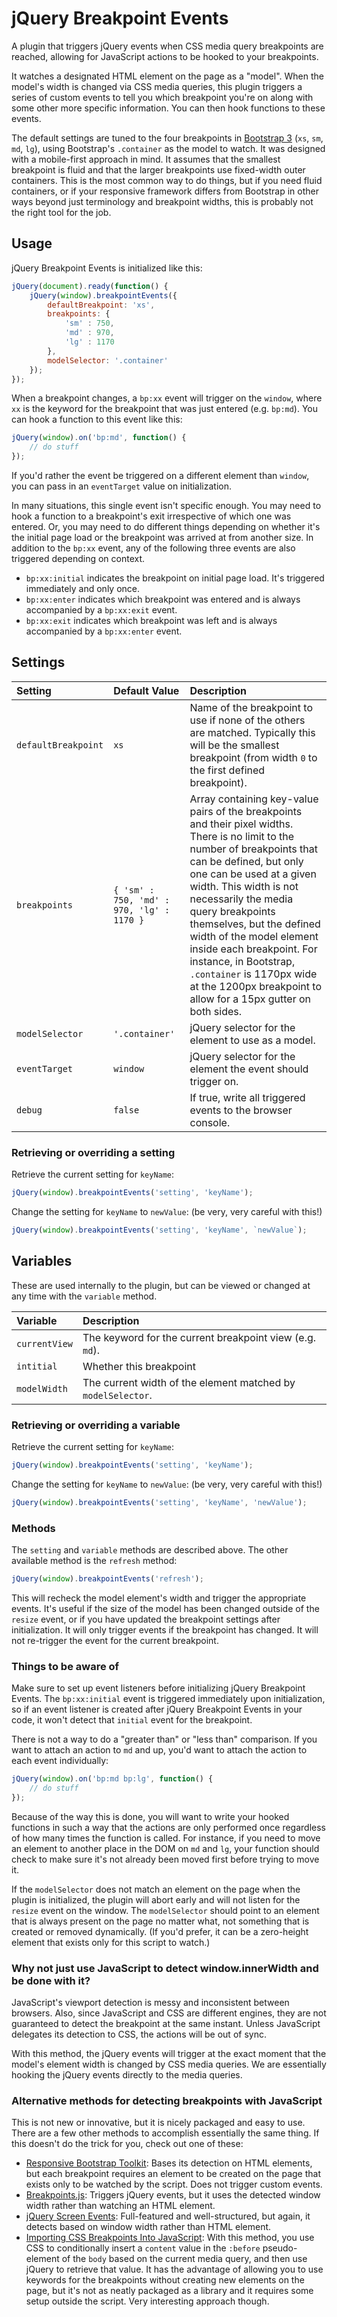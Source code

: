 # jQuery Breakpoint Events #

A plugin that triggers jQuery events when CSS media query breakpoints are reached, allowing for JavaScript actions to be hooked to your breakpoints.

It watches a designated HTML element on the page as a "model". When the model's width is changed via CSS media queries, this plugin triggers a series of custom events to tell you which breakpoint you're on along with some other more specific information. You can then hook functions to these events.

The default settings are tuned to the four breakpoints in [Bootstrap 3](http://getbootstrap.com/) (`xs`, `sm`, `md`, `lg`), using Bootstrap's `.container` as the model to watch. It was designed with a mobile-first approach in mind. It assumes that the smallest breakpoint is fluid and that the larger breakpoints use fixed-width outer containers. This is the most common way to do things, but if you need fluid containers, or if your responsive framework differs from Bootstrap in other ways beyond just terminology and breakpoint widths, this is probably not the right tool for the job.

## Usage ##

jQuery Breakpoint Events is initialized like this:

```javascript
jQuery(document).ready(function() {
	jQuery(window).breakpointEvents({
		defaultBreakpoint: 'xs',
		breakpoints: {
			'sm' : 750,
			'md' : 970,
			'lg' : 1170
		},
		modelSelector: '.container'
	});
});
```

When a breakpoint changes, a `bp:xx` event will trigger on the `window`, where `xx` is the keyword for the breakpoint that was just entered (e.g. `bp:md`). You can hook a function to this event like this:

```javascript
jQuery(window).on('bp:md', function() {
	// do stuff
});
```

If you'd rather the event be triggered on a different element than `window`, you can pass in an `eventTarget` value on initialization.

In many situations, this single event isn't specific enough. You may need to hook a function to a breakpoint's exit irrespective of which one was entered. Or, you may need to do different things depending on whether it's the initial page load or the breakpoint was arrived at from another size. In addition to the `bp:xx` event, any of the following three events are also triggered depending on context.

  * `bp:xx:initial` indicates the breakpoint on initial page load. It's triggered immediately and only once.
  * `bp:xx:enter` indicates which breakpoint was entered and is always accompanied by a `bp:xx:exit` event.
  * `bp:xx:exit` indicates which breakpoint was left and is always accompanied by a `bp:xx:enter` event.


## Settings ##

| Setting             | Default Value    | Description
|:--------------------|:-----------|:------------
| `defaultBreakpoint` | `xs`       | Name of the breakpoint to use if none of the others are matched. Typically this will be the smallest breakpoint (from width `0` to the first defined breakpoint).
| `breakpoints`       | `{ 'sm' : 750, 'md' : 970, 'lg' : 1170 }` | Array containing key-value pairs of the breakpoints and their pixel widths. There is no limit to the number of breakpoints that can be defined, but only one can be used at a given width. This width is not necessarily the media query breakpoints themselves, but the defined width of the model element inside each breakpoint. For instance, in Bootstrap, `.container` is 1170px wide at the 1200px breakpoint to allow for a 15px gutter on both sides.
| `modelSelector`     | `'.container'` | jQuery selector for the element to use as a model.
| `eventTarget`       | `window`   | jQuery selector for the element the event should trigger on.
| `debug`             | `false`      | If true, write all triggered events to the browser console.


### Retrieving or overriding a setting ###

Retrieve the current setting for `keyName`:

```javascript
jQuery(window).breakpointEvents('setting', 'keyName');
```

Change the setting for `keyName` to `newValue`: (be very, very careful with this!)

```javascript
jQuery(window).breakpointEvents('setting', 'keyName', `newValue`);
```

## Variables ##

These are used internally to the plugin, but can be viewed or changed at any time with the `variable` method.

| Variable            | Description
|:--------------------|:------------
| `currentView`       | The keyword for the current breakpoint view (e.g. `md`).
| `intitial`          | Whether this breakpoint 
| `modelWidth`        | The current width of the element matched by `modelSelector`.

### Retrieving or overriding a variable ###

Retrieve the current setting for `keyName`:

```javascript
jQuery(window).breakpointEvents('setting', 'keyName');
```

Change the setting for `keyName` to `newValue`: (be very, very careful with this!)

```javascript
jQuery(window).breakpointEvents('setting', 'keyName', 'newValue');
```

### Methods ###

The `setting` and `variable` methods are described above. The other available method is the `refresh` method:

```javascript
jQuery(window).breakpointEvents('refresh');
```

This will recheck the model element's width and trigger the appropriate events. It's useful if the size of the model has been changed outside of the `resize` event, or if you have updated the breakpoint settings after initialization. It will only trigger events if the breakpoint has changed. It will not re-trigger the event for the current breakpoint.

### Things to be aware of ###

Make sure to set up event listeners before initializing jQuery Breakpoint Events. The `bp:xx:initial` event is triggered immediately upon initialization, so if an event listener is created after jQuery Breakpoint Events in your code, it won't detect that `initial` event for the breakpoint.

There is not a way to do a "greater than" or "less than" comparison. If you want to attach an action to `md` and up, you'd want to attach the action to each event individually:

```javascript
jQuery(window).on('bp:md bp:lg', function() { 
    // do stuff 
});
```

Because of the way this is done, you will want to write your hooked functions in such a way that the actions are only performed once regardless of how many times the function is called. For instance, if you need to move an element to another place in the DOM on `md` and `lg`, your function should check to make sure it's not already been moved first before trying to move it.

If the `modelSelector` does not match an element on the page when the plugin is initialized, the plugin will abort early and will not listen for the `resize` event on the window. The `modelSelector` should point to an element that is always present on the page no matter what, not something that is created or removed dynamically. (If you'd prefer, it can be a zero-height element that exists only for this script to watch.)

### Why not just use JavaScript to detect window.innerWidth and be done with it? ###

JavaScript's viewport detection is messy and inconsistent between browsers. Also, since JavaScript and CSS are different engines, they are not guaranteed to detect the breakpoint at the same instant. Unless JavaScript delegates its detection to CSS, the actions will be out of sync. 

With this method, the jQuery events will trigger at the exact moment that the model's element width is changed by CSS media queries. We are essentially hooking the jQuery events directly to the media queries.


### Alternative methods for detecting breakpoints with JavaScript ###

This is not new or innovative, but it is nicely packaged and easy to use. There are a few other methods to accomplish essentially the same thing. If this doesn't do the trick for you, check out one of these:

 * [Responsive Bootstrap Toolkit](https://github.com/maciej-gurban/responsive-bootstrap-toolkit): Bases its detection on HTML elements, but each breakpoint requires an element to be created on the page that exists only to be watched by the script. Does not trigger custom events.
 * [Breakpoints.js](https://github.com/xoxco/breakpoints): Triggers jQuery events, but it uses the detected window width rather than watching an HTML element.
 * [jQuery Screen Events](https://github.com/lunsdorf/jquery-screen-events): Full-featured and well-structured, but again, it detects based on window width rather than HTML element.
 * [Importing CSS Breakpoints Into JavaScript](https://www.lullabot.com/articles/importing-css-breakpoints-into-javascript): With this method, you use CSS to conditionally insert a `content` value in the `:before` pseudo-element of the `body` based on the current media query, and then use jQuery to retrieve that value. It has the advantage of allowing you to use keywords for the breakpoints without creating new elements on the page, but it's not as neatly packaged as a library and it requires some setup outside the script. Very interesting approach though.